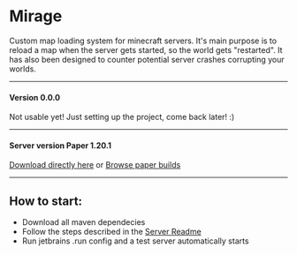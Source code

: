 # Mirage

Custom map loading system for minecraft servers.
It's main purpose is to reload a map when the server gets started, so the world gets "restarted".
It has also been designed to counter potential server crashes corrupting your worlds.

---

#### Version 0.0.0
Not usable yet! Just setting up the project, come back later! :)

---

#### Server version Paper 1.20.1
[Download directly here](https://api.papermc.io/v2/projects/paper/versions/1.20.1/builds/196/downloads/paper-1.20.1-196.jar)
or [Browse paper builds](https://papermc.io/downloads/all)

---

## How to start:
- Download all maven dependecies
- Follow the steps described in the [Server Readme](server/README.md)
- Run jetbrains .run config and a test server automatically starts
